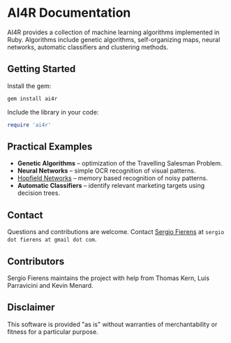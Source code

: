 # AI4R Documentation

AI4R provides a collection of machine learning algorithms implemented in Ruby. Algorithms include genetic algorithms, self-organizing maps, neural networks, automatic classifiers and clustering methods.

## Getting Started

Install the gem:

```bash
gem install ai4r
```

Include the library in your code:

```ruby
require 'ai4r'
```

## Practical Examples

* **Genetic Algorithms** – optimization of the Travelling Salesman Problem.
* **Neural Networks** – simple OCR recognition of visual patterns.
* [Hopfield Networks](hopfield_network.md) – memory based recognition of noisy patterns.
* **Automatic Classifiers** – identify relevant marketing targets using decision trees.

## Contact

Questions and contributions are welcome. Contact [Sergio Fierens](https://github.com/SergioFierens) at `sergio dot fierens at gmail dot com`.

## Contributors

Sergio Fierens maintains the project with help from Thomas Kern, Luis Parravicini and Kevin Menard.

## Disclaimer

This software is provided "as is" without warranties of merchantability or fitness for a particular purpose.
